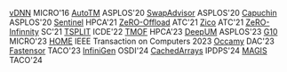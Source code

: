 
[vDNN](vDNN.pdf) MICRO'16
[AutoTM](AutoTM.pdf) ASPLOS'20
[SwapAdvisor](SwapAdvisor.pdf) ASPLOS'20
[Capuchin](Capuchin.pdf) ASPLOS'20
[Sentinel](Sentinel.pdf) HPCA'21
[ZeRO-Offload](ZeRO-Offload.pdf) ATC'21
[Zico](Zico.pdf) ATC'21
[ZeRO-Infinnity](ZeRO-Infinity.pdf) SC'21
[TSPLIT](TSPLIT.pdf) ICDE'22
[TMOF](TMOF.pdf) HPCA'23
[DeepUM](DeepUM.pdf) ASPLOS'23
[G10](G10.pdf) MICRO'23
[HOME](HOME.pdf) IEEE Transaction on Computers 2023
[Occamy](Occamy.pdf) DAC'23
[Fastensor](Fastensor.pdf) TACO'23
[InfiniGen](InfiniGen.pdf) OSDI'24
[CachedArrays](CachedArrrays.pdf) IPDPS'24
[MAGIS](MAGIS.pdf) TACO'24



